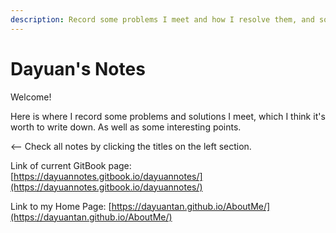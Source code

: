 ```yaml
---
description: Record some problems I meet and how I resolve them, and some interesting Notes.
---
```


# Dayuan's Notes

Welcome!

Here is where I record some problems and solutions I meet, which I think it's worth to write down. As well as some interesting points.

&lt;-- Check all notes by clicking the titles on the left section.

Link of current GitBook page: [https://dayuannotes.gitbook.io/dayuannotes/](https://dayuannotes.gitbook.io/dayuannotes/)

Link to my Home Page: [https://dayuantan.github.io/AboutMe/](https://dayuantan.github.io/AboutMe/)

